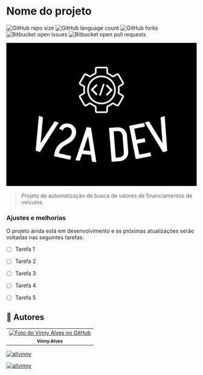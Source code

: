 # Nome do projeto

![GitHub repo size](https://img.shields.io/github/repo-size/AllVinny/buscador_de_financiamento?style=for-the-badge)
![GitHub language count](https://img.shields.io/github/languages/count/AllVinny/buscador_de_financiamento?style=for-the-badge)
![GitHub forks](https://img.shields.io/github/forks/AllVinny/buscador_de_financiamento?style=for-the-badge)
![Bitbucket open issues](https://img.shields.io/bitbucket/issues/AllVinny/buscador_de_financiamento?style=for-the-badge)
![Bitbucket open pull requests](https://img.shields.io/bitbucket/pr-raw/AllVinny/buscador_de_financiamento?style=for-the-badge)

<img src="img/v2a-dev-high-resolution-logo-white.png" alt="V2A_DEV">

> Projeto de automatização de busca de valores de financiamentos de veículos.

### Ajustes e melhorias

O projeto ainda está em desenvolvimento e as próximas atualizações serão voltadas nas seguintes tarefas:

- [ ] Tarefa 1
- [ ] Tarefa 2
- [ ] Tarefa 3
- [ ] Tarefa 4
- [ ] Tarefa 5


## 🤝 Autores

<table>
  <tr>
    <td align="center">
      <a href="#" title="">
        <img src="" width="100px;" alt="Foto do Vinny Alves no GitHub"/><br>
        <sub>
          <b>Vinny Alves</b>
        </sub>
      </a>
    </td>
  </tr>
</table>

[![allvinny](https://github-readme-stats.vercel.app/api?username=allvinny&theme=dracula&show_icons=true)](https://github.com/AllVinny/buscador_de_financiamento)

[![allvinny](https://github-readme-stats.vercel.app/api/top-langs/?username=allvinny&hide=html&layout=compact&theme=dracula)](https://github.com/AllVinny/buscador_de_financiamento)
